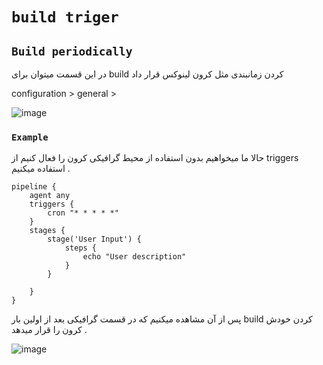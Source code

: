 # `build triger`


## `Build periodically`

در این قسمت میتوان برای build کردن زمانبندی مثل کرون لینوکس قرار داد

configuration > general > 

![image](https://github.com/milad6745/jenkins/assets/113288076/1590b59e-5878-4431-ab12-9ff2001ca640)


### `Example`
حالا ما میخواهیم بدون استفاده از محیط گرافیکی کرون را فعال کنیم از triggers استفاده میکنیم .
```
pipeline {
    agent any
    triggers {
        cron "* * * * *"
    }
    stages {
        stage('User Input') {
            steps {
                echo "User description"
            }
        }

    }
}
```
پس از آن مشاهده میکنیم که در قسمت گرافیکی بعد از اولین بار build کردن خودش کرون را قرار میدهد .

![image](https://github.com/milad6745/jenkins/assets/113288076/1590b59e-5878-4431-ab12-9ff2001ca640)
